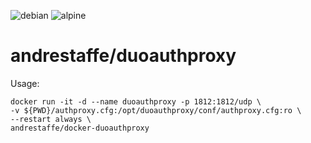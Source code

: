 ![debian](https://github.com/andrestaffe/docker-duoauthproxy/workflows/debian/badge.svg)
![alpine](https://github.com/andrestaffe/docker-duoauthproxy/workflows/alpine/badge.svg)

# andrestaffe/duoauthproxy

Usage:
```
docker run -it -d --name duoauthproxy -p 1812:1812/udp \
-v ${PWD}/authproxy.cfg:/opt/duoauthproxy/conf/authproxy.cfg:ro \
--restart always \
andrestaffe/docker-duoauthproxy
```
